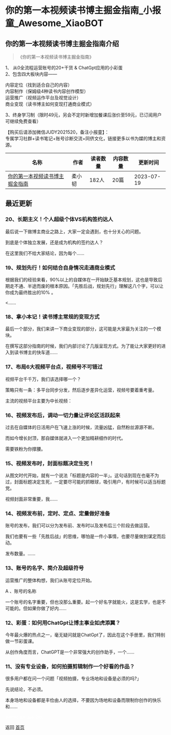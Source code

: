 # 你的第一本视频读书博主掘金指南_小报童_Awesome_XiaoBOT

## 你的第一本视频读书博主掘金指南介绍
> 《你的第一本视频读书博主掘金指南》    
    
1、 从0全流程运营账号的20+干货 & ChatGpt应用的小彩蛋    
2、包含四大板块内容——    
    
内容定位（找到适合自己的内容）    
内容制作（保姆级4种读书内容创作模型）    
运营推广（视频运作平台及视觉设计）    
商业变现（读书博主如何变现打通商业模式）    
    
3、终身学习制（限时49元，另会不定时新增加餐课后涨价至59元，已订阅用户可继续免费查看）    
    
【购买后请添加微信JUDY2021520，备注小报童】：    
专属学习社群+读书笔记+账号诊断交流+同侪文化，链接更多以书为媒的博主和资源。  
  


|名称|作者|读者数量|内容数量|更新时间|
|---|---|---|---|---|
|[你的第一本视频读书博主掘金指南](https://xiaobot.net/p/rreading?refer=0b133df9-27dc-423b-8101-639049001c13)|柔小韧|182人|20篇|2023-07-19|

## 最近更新
### 20、长期主义！个人超级个体VS机构签约达人

最后说一下做博主商业之路上，大家一定会遇到，也十分关心的问题。

到底是个体独立发展，还是成为机构的签约达人？

在这里我们不给大家结论，因为每个......

### 19、规划先行！如何结合自身情况走通商业模式

根据我们的经验来看，90%以上的自媒体在一开始缺乏基本规划，这也是导致后期走不通、半途而废的根本原因。「先胜后战，规划先行」理解这八个字，可以让你成为最终胜出的10%
。

<......

### 18、拿小本记！读书博主常规的变现方式

最后一个部分，我们来讲一下商业变现的部分，这可能是大家最为关注的一个模块。

在撰写这部分指南的时候，我们内部讨论了几版呈现方式。为了能让大家更好的进入到读书博主的快车道......

### 17、布局6大视频平台点，视频号不可错过

视频平台千千万，我们该选择哪一个？

策略只有一条：多平台同步分发，然后逐步差异化运营，视频号要着重考量。

主流的视频平台主要为中长视频：

### 16、视频发布后，调动一切力量让评论区活跃起来

过去在自媒体的日活用户在飞速上涨的时候，流量凶猛，自然粉丝源源不断。

而如今增长封顶，那自媒体就进入一个更加精耕细作的时代。

需要铁粉为你撑腰。

### 15、视频发布时，封面标题决定生死！

从图文时代开始，就有一个说法「标题是内容的一半」。这句话到现在也毫不为过，封面标题决定生死，一定要尽可能的抓眼球，吸引用户，有时候可以适当标题党。

视频封面非常重要，我......

### 14、视频发布前，定时、定点、定量做好准备

账号的发布，我们可以分为发布前、发布时以及发布后三个阶段去做运营。

我们也要有一些「先胜后战」的思维，哪怕是一件小事情，也要尽量做到谋定而后动。

发布数量。......

### 13、账号的名字、简介及超级符号

运营推广的整体构想，我们从账号定位开始。

A 、账号的名称

一个账号的名字重要，但也没那么重要。起一个好名字就能火，这是玄学，也是不可能的。但如果你做了好内......

### 12、彩蛋：如何用ChatGpt让博主事业如虎添翼？

今年最火爆的热点之一，毫无疑问就是ChatGpt了，因此在这个手册里，我们特别做一节彩蛋课。

从创作角度而言，ChatGPT是一个非常强大的创作助手，一个......

### 11、没有专业设备，如何拍摄剪辑制作一个好看的作品？

很多用户都在问一个问题「视频拍摄，专业场地和设备是必须的吗?」

先说结论，不必须。

本身场地和设备都是丰俭由人的选择，不要因为场地和设备而限制你创作的快乐和......


<a href="https://github.com/Reno9527/awesome-xiaobot" style="color: white; text-decoration: none;">awesome-xiaobot</a>

返回 [首页](../README.md)
